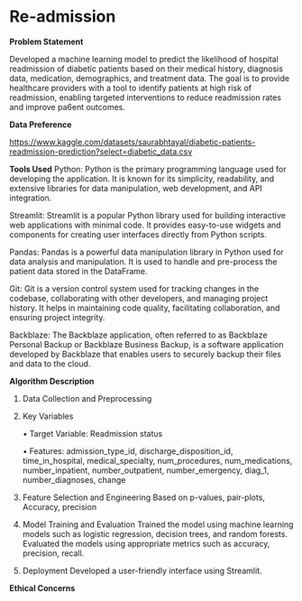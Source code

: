 # Re-admission

**Problem Statement**

Developed a machine learning model to predict the likelihood of hospital readmission of diabetic patients based on their medical history, diagnosis data, medication, demographics, and treatment data. The goal is to provide healthcare providers with a tool to identify patients at high risk of readmission, enabling targeted interventions to reduce readmission rates and improve pa6ent outcomes.

**Data Preference**

https://www.kaggle.com/datasets/saurabhtayal/diabetic-patients-readmission-prediction?select=diabetic_data.csv 

**Tools Used**
Python: Python is the primary programming language used for developing the application. It is known for its simplicity, readability, and extensive libraries for data manipulation, web development, and API integration.

Streamlit: Streamlit is a popular Python library used for building interactive web applications with minimal code. It provides easy-to-use widgets and components for creating user interfaces directly from Python scripts.

Pandas: Pandas is a powerful data manipulation library in Python used for data analysis and manipulation. It is used to handle and pre-process the patient data stored in the DataFrame.

Git: Git is a version control system used for tracking changes in the codebase, collaborating with other developers, and managing project history. It helps in maintaining code quality, facilitating collaboration, and ensuring project integrity.

Backblaze: The Backblaze application, often referred to as Backblaze Personal Backup or Backblaze Business Backup, is a software application developed by Backblaze that enables users to securely backup their files and data to the cloud.

**Algorithm Description**

1. Data Collection and Preprocessing

2. Key Variables

    • Target Variable: Readmission status

    • Features: admission_type_id, discharge_disposition_id, time_in_hospital, medical_specialty,   num_procedures, num_medications, number_inpatient, number_outpatient, number_emergency, diag_1, number_diagnoses, change

3. Feature Selection and Engineering
   Based on p-values, pair-plots, Accuracy, precision

4. Model Training and Evaluation
   Trained the model using machine learning models such as logistic regression, decision trees, and random forests.
   Evaluated the models using appropriate metrics such as accuracy, precision, recall.

5. Deployment
   Developed a user-friendly interface using Streamlit.


**Ethical Concerns**

 
 
